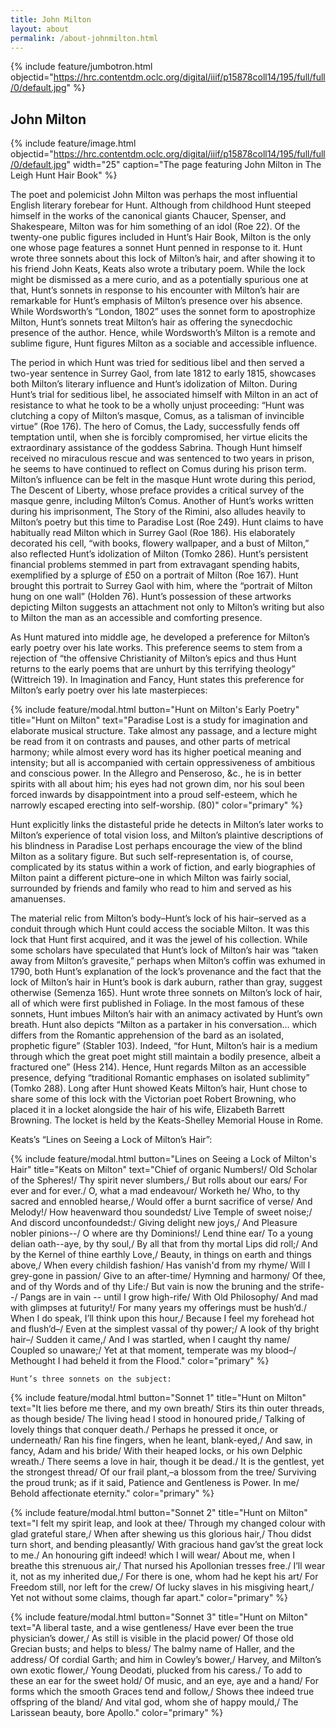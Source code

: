 ```yaml
---
title: John Milton
layout: about
permalink: /about-johnmilton.html
---
```

{% include feature/jumbotron.html objectid="https://hrc.contentdm.oclc.org/digital/iiif/p15878coll14/195/full/full/0/default.jpg" %}

## John Milton

{% include feature/image.html objectid="https://hrc.contentdm.oclc.org/digital/iiif/p15878coll14/195/full/full/0/default.jpg" width="25" caption="The page featuring John Milton in The Leigh Hunt Hair Book" %} 

The poet and polemicist John Milton was perhaps the most influential English literary forebear for Hunt. Although from childhood Hunt steeped himself in the works of the canonical giants Chaucer, Spenser, and Shakespeare, Milton was for him something of an idol (Roe 22). Of the twenty-one public figures included in Hunt’s Hair Book, Milton is the only one whose page features a sonnet Hunt penned in response to it. Hunt wrote three sonnets about this lock of Milton’s hair, and after showing it to his friend John Keats, Keats also wrote a tributary poem. While the lock might be dismissed as a mere curio, and as a potentially spurious one at that, Hunt’s sonnets in response to his encounter with Milton’s hair are remarkable for Hunt’s emphasis of Milton’s presence over his absence. While Wordsworth’s “London, 1802” uses the sonnet form to apostrophize Milton, Hunt’s sonnets treat Milton’s hair as offering the synecdochic presence of the author. Hence, while Wordsworth’s Milton is a remote and sublime figure, Hunt figures Milton as a sociable and accessible influence.

The period in which Hunt was tried for seditious libel and then served a two-year sentence in Surrey Gaol, from late 1812 to early 1815, showcases both Milton’s literary influence and Hunt’s idolization of Milton. During Hunt’s trial for seditious libel, he associated himself with Milton in an act of resistance to what he took to be a wholly unjust proceeding: “Hunt was clutching a copy of Milton’s masque, Comus, as a talisman of invincible virtue” (Roe 176). The hero of Comus, the Lady, successfully fends off temptation until, when she is forcibly compromised, her virtue elicits the extraordinary assistance of the goddess Sabrina. Though Hunt himself received no miraculous rescue and was sentenced to two years in prison, he seems to have continued to reflect on Comus during his prison term. Milton’s influence can be felt in the masque Hunt wrote during this period, The Descent of Liberty, whose preface provides a critical survey of the masque genre, including Milton’s Comus. Another of Hunt’s works written during his imprisonment, The Story of the Rimini, also alludes heavily to Milton’s poetry but this time to Paradise Lost (Roe 249). Hunt claims to have habitually read Milton which in Surrey Gaol (Roe 186). His elaborately decorated his cell, “with books, flowery wallpaper, and a bust of Milton,” also reflected Hunt’s idolization of Milton (Tomko 286). Hunt’s persistent financial problems stemmed in part from extravagant spending habits, exemplified by a splurge of £50 on a portrait of Milton (Roe 167). Hunt brought this portrait to Surrey Gaol with him, where the “portrait of Milton hung on one wall” (Holden 76). Hunt’s possession of these artworks depicting Milton suggests an attachment not only to Milton’s writing but also to Milton the man as an accessible and comforting presence.

As Hunt matured into middle age, he developed a preference for Milton’s early poetry over his late works. This preference seems to stem from a rejection of “the offensive Christianity of Milton’s epics and thus Hunt returns to the early poems that are unhurt by this terrifying theology” (Wittreich 19). In Imagination and Fancy, Hunt states this preference for Milton’s early poetry over his late masterpieces: 

{% include feature/modal.html button="Hunt on Milton's Early Poetry" title="Hunt on Milton" text="Paradise Lost is a study for imagination and elaborate musical structure. Take almost any passage, and a lecture might be read from it on contrasts and pauses, and other parts of metrical harmony; while almost every word has its higher poetical meaning and intensity; but all is accompanied with certain oppressiveness of ambitious and conscious power. In the Allegro and Penseroso, &c., he is in better spirits with all about him; his eyes had not grown dim, nor his soul been forced inwards by disappointment into a proud self-esteem, which he narrowly escaped erecting into self-worship. (80)" color="primary" %}

Hunt explicitly links the distasteful pride he detects in Milton’s later works to Milton’s experience of total vision loss, and Milton’s plaintive descriptions of his blindness in Paradise Lost perhaps encourage the view of the blind Milton as a solitary figure. But such self-representation is, of course, complicated by its status within a work of fiction, and early biographies of Milton paint a different picture–one in which Milton was fairly social, surrounded by friends and family who read to him and served as his amanuenses.

The material relic from Milton’s body–Hunt’s lock of his hair–served as a conduit through which Hunt could access the sociable Milton. It was this lock that Hunt first acquired, and it was the jewel of his collection. While some scholars have speculated that Hunt’s lock of Milton’s hair was “taken away from Milton’s gravesite,” perhaps when Milton’s coffin was exhumed in 1790, both Hunt’s explanation of the lock’s provenance and the fact that the lock of Milton’s hair in Hunt’s book is dark auburn, rather than gray, suggest otherwise (Semenza 165). Hunt wrote three sonnets on Milton’s lock of hair, all of which were first published in Foliage. In the most famous of these sonnets, Hunt imbues Milton’s hair with an animacy activated by Hunt’s own breath. Hunt also depicts “Milton as a partaker in his conversation… which differs from the Romantic apprehension of the bard as an isolated, prophetic figure” (Stabler 103). Indeed, “for Hunt, Milton’s hair is a medium through which the great poet might still maintain a bodily presence, albeit a fractured one” (Hess 214). Hence, Hunt regards Milton as an accessible presence, defying “traditional Romantic emphases on isolated sublimity” (Tomko 288). Long after Hunt showed Keats Milton’s hair, Hunt chose to share some of this lock with the Victorian poet Robert Browning, who placed it in a locket alongside the hair of his wife, Elizabeth Barrett Browning. The locket is held by the Keats-Shelley Memorial House in Rome.

Keats’s “Lines on Seeing a Lock of Milton’s Hair”:

{% include feature/modal.html button="Lines on Seeing a Lock of Milton's Hair" title="Keats on Milton" text="Chief of organic Numbers!/ 
Old Scholar of the Spheres!/ 
Thy spirit never slumbers,/ 
But rolls about our ears/
For ever and for ever./ 
O, what a mad endeavour/
Worketh he/ 
Who, to thy sacred and ennobled hearse,/ 
Would offer a burnt sacrifice of verse/ 
And Melody!/ 
How heavenward thou soundedst/ 
Live Temple of sweet noise;/ 
And discord unconfoundedst:/ 
Giving delight new joys,/ 
And Pleasure nobler pinions--/ 
O where are thy Dominions!/ 
Lend thine ear/ 
To a young delian oath--aye, by thy soul,/ 
By all that from thy mortal Lips did roll;/
And by the Kernel of thine earthly Love,/ 
Beauty, in things on earth and things above,/ 
When every childish fashion/ 
Has vanish'd from my rhyme/ 
Will I grey-gone in passion/ 
Give to an after-time/ 
Hymning and harmony/ 
Of thee, and of thy Words and of thy Life:/ 
But vain is now the bruning and the strife--/ 
Pangs are in vain -- until I grow high-rife/ 
With Old Philosophy/ 
And mad with glimpses at futurity!/
For many years my offerings must be hush’d./
	When I do speak, I’ll think upon this hour,/
	Because I feel my forehead hot and flush’d–/
	Even at the simplest vassal of thy power;/
	A look of thy bright hair–/
	Sudden it came,/
	And I was startled, when I caught thy name/
	Coupled so unaware;/
	Yet at that moment, temperate was my blood–/
	Methought I had beheld it from the Flood." color="primary" %}

    Hunt’s three sonnets on the subject:

{% include feature/modal.html button="Sonnet 1" title="Hunt on Milton" text="It lies before me there, and my own breath/
Stirs its thin outer threads, as though beside/ 
The living head I stood in honoured pride,/
Talking of lovely things that conquer death./
Perhaps he pressed it once, or underneath/
Ran his fine fingers, when he leant, blank-eyed,/
And saw, in fancy, Adam and his bride/
With their heaped locks, or his own Delphic wreath./
There seems a love in hair, though it be dead./
It is the gentlest, yet the strongest thread/
Of our frail plant,–a  blossom from the tree/
Surviving the proud trunk; as if it said,
Patience and Gentleness is Power. In me/
Behold affectionate eternity." color="primary" %}

{% include feature/modal.html button="Sonnet 2" title="Hunt on Milton" text="I felt my spirit leap, and look at thee/
Through my changed colour with glad grateful stare,/
When after shewing us this glorious hair,/
Thou didst turn short, and bending pleasantly/
With gracious hand gav’st the great lock to me./
An honouring gift indeed! which I will wear/
About me, when I breathe this strenuous air,/
That nursed his Apollonian tresses free./
I’ll wear it, not as my inherited due,/
For there is one, whom had he kept his art/
For Freedom still, nor left for the crew/
Of lucky slaves in his misgiving heart,/
Yet not without some claims, though far apart." color="primary" %}

{% include feature/modal.html button="Sonnet 3" title="Hunt on Milton" text="A liberal taste, and a wise gentleness/
	Have ever been the true physician’s dower,/
	As still is visible in the placid power/
	Of those old Grecian busts; and helps to bless/
	The balmy name of Haller, and the address/
	Of cordial Garth; and him in Cowley’s bower,/
	Harvey, and Milton’s own exotic flower,/
	Young Deodati, plucked from his caress./
	To add to these an ear for the sweet hold/
	Of music, and an eye, aye and a hand/
	For forms which the smooth Graces tend and follow,/
	Shows thee indeed true offspring of the bland/
	And vital god, whom she of happy mould,/
	The Larissean beauty, bore Apollo." color="primary" %}
